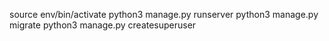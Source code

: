 source env/bin/activate
python3 manage.py runserver
python3 manage.py migrate
python3 manage.py createsuperuser
